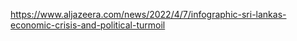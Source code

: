 https://www.aljazeera.com/news/2022/4/7/infographic-sri-lankas-economic-crisis-and-political-turmoil
